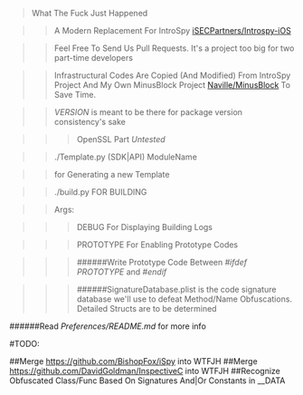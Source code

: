 >What The Fuck Just Happened

>>A Modern Replacement For IntroSpy [iSECPartners/Introspy-iOS](https://github.com/iSECPartners/Introspy-iOS)

>>Feel Free To Send Us Pull Requests. It's a project too big for two part-time developers

>>Infrastructural Codes Are Copied (And Modified) From IntroSpy Project And My Own MinusBlock Project [Naville/MinusBlock](https://github.com/Naville/MinusBlock) To Save Time.

>>*VERSION* is meant to be there for package version consistency's sake

>>>OpenSSL Part *Untested*

>>./Template.py (SDK|API) ModuleName

>>for Generating a new Template

>>./build.py FOR BUILDING

>>Args:

>>>DEBUG For Displaying Building Logs

>>>PROTOTYPE For Enabling Prototype Codes

>>>######Write Prototype Code Between *#ifdef PROTOTYPE* and *#endif*

>>>######SignatureDatabase.plist is the code signature database we'll use to defeat Method/Name Obfuscations. Detailed Structs are to be determined

######Read *Preferences/README.md* for more info

#TODO:

##Merge https://github.com/BishopFox/iSpy into WTFJH
##Merge https://github.com/DavidGoldman/InspectiveC into WTFJH
##Recognize Obfuscated Class/Func Based On Signatures And|Or Constants in __DATA